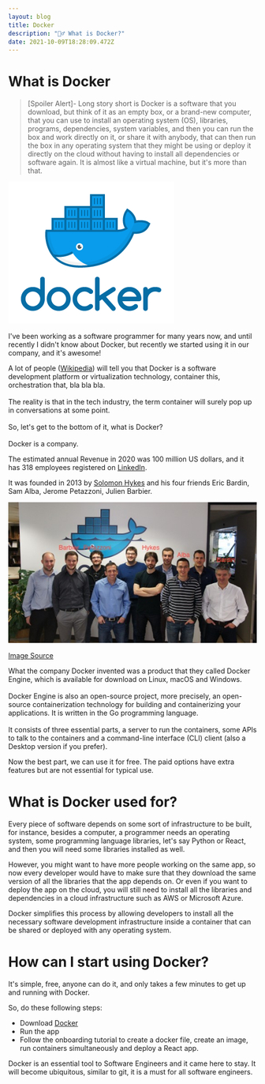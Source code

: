 ```yaml
---
layout: blog
title: Docker
description: "🙋‍♂️ What is Docker?"
date: 2021-10-09T18:28:09.472Z
---
```

# What is Docker

> \[Spoiler Alert]- Long story short is Docker is a software that you download, but think of it as an empty box, or a brand-new computer, that you can use to install an operating system (OS), libraries, programs, dependencies, system variables, and then you can run the box and work directly on it, or share it with anybody, that can then run the box in any operating system that they might be using or deploy it directly on the cloud without having to install all dependencies or software again. It is almost like a virtual machine, but it's more than that.  

![doker logo with blue whale loading containers on top as if it was a big ship.](./docker_facebook_share.png "Docker logo")

I've been working as a software programmer for many years now, and until recently I didn't know about Docker, but recently we started using it in our company, and it's awesome!

A lot of people ([Wikipedia](https://en.wikipedia.org/wiki/Docker_(software))) will tell you that Docker is a software development platform or virtualization technology, container this, orchestration that, bla bla bla. \
\
The reality is that in the tech industry, the term container will surely pop up in conversations at some point.\
\
So, let's get to the bottom of it, what is Docker?\
\
Docker is a company. 

The estimated annual Revenue in 2020 was 100 million US dollars, and it has 318 employees registered on [LinkedIn](https://www.linkedin.com/company/docker/about/). 

It was founded in 2013 by [Solomon Hykes](https://twitter.com/solomonstre) and his four friends Eric Bardin, Sam Alba, Jerome Petazzoni, Julien Barbier.

![Docker founder image](./frencheweb_docker-550x311.jpeg "Docker founders image")

[Image Source](https://www.frenchweb.fr/cloud-open-source-docker-fonde-par-le-francais-solomon-hykes-leve-15-millions-de-dollars/138977)

What the company Docker invented was a product that they called Docker Engine, which is available for download on Linux, macOS and Windows. \
\
Docker Engine is also an open-source project, more precisely, an open-source containerization technology for building and containerizing your applications. It is written in the Go programming language. \
\
It consists of three essential parts, a server to run the containers, some APIs to talk to the containers and a command-line interface (CLI) client (also a Desktop version if you prefer).

Now the best part, we can use it for free. The paid options have extra features but are not essential for typical use. 

# What is Docker used for?

Every piece of software depends on some sort of infrastructure to be built, for instance, besides a computer, a programmer needs an operating system, some programming language libraries, let's say Python or React, and then you will need some libraries installed as well. 

However, you might want to have more people working on the same app, so now every developer would have to make sure that they download the same version of all the libraries that the app depends on. Or even if you want to deploy the app on the cloud, you will still need to install all the libraries and dependencies in a cloud infrastructure such as AWS or Microsoft Azure.

Docker simplifies this process by allowing developers to install all the necessary software development infrastructure inside a container that can be shared or deployed with any operating system. 

# How can I start using Docker?

It's simple, free, anyone can do it, and only takes a few minutes to get up and running with Docker. 

So, do these following steps:

* Download [Docker](https://docs.docker.com/engine/install)
* Run the app
* Follow the onboarding tutorial to create a docker file, create an image, run containers simultaneously and deploy a React app. 

Docker is an essential tool to Software Engineers and it came here to stay. It will become ubiquitous, similar to git, it is a must for all software engineers.